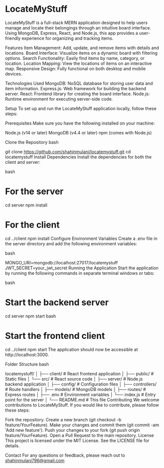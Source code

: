 # LocateMyStuff

LocateMyStuff is a full-stack MERN application designed to help users manage and locate their belongings through an intuitive board interface. Using MongoDB, Express, React, and Node.js, this app provides a user-friendly experience for organizing and tracking items.

Features
Item Management: Add, update, and remove items with details and locations.
Board Interface: Visualize items on a dynamic board with filtering options.
Search Functionality: Easily find items by name, category, or location.
Location Mapping: View the locations of items on an interactive map.
Responsive Design: Fully functional on both desktop and mobile devices.

Technologies Used
MongoDB: NoSQL database for storing user data and item information.
Express.js: Web framework for building the backend server.
React: Frontend library for creating the board interface.
Node.js: Runtime environment for executing server-side code.

Setup
To set up and run the LocateMyStuff application locally, follow these steps:

Prerequisites
Make sure you have the following installed on your machine:

Node.js (v14 or later)
MongoDB (v4.4 or later)
npm (comes with Node.js)

Clone the Repository
bash

git clone https://github.com/shahinmulani/locatemystuff.git
cd locatemystuff
Install Dependencies
Install the dependencies for both the client and server:

bash

# For the server
cd server
npm install

# For the client
cd ../client
npm install
Configure Environment Variables
Create a .env file in the server directory and add the following environment variables:

bash

MONGO_URI=mongodb://localhost:27017/locatemystuff
JWT_SECRET=your_jwt_secret
Running the Application
Start the application by running the following commands in separate terminal windows or tabs:

bash

# Start the backend server
cd server
npm start
bash

# Start the frontend client
cd ../client
npm start
The application should now be accessible at http://localhost:3000.

Folder Structure
bash

locatemystuff/
│
├── client/                # React frontend application
│   ├── public/            # Static files
│   └── src/               # React source code
│
├── server/                # Node.js backend application
│   ├── config/            # Configuration files
│   ├── controllers/       # Route handlers
│   ├── models/            # MongoDB models
│   ├── routes/            # Express routes
│   ├── .env               # Environment variables
│   └── index.js           # Entry point for the server
│
└── README.md              # This file
Contributing
We welcome contributions to LocateMyStuff. If you would like to contribute, please follow these steps:

Fork the repository.
Create a new branch (git checkout -b feature/YourFeature).
Make your changes and commit them (git commit -am 'Add new feature').
Push your changes to your fork (git push origin feature/YourFeature).
Open a Pull Request to the main repository.
License
This project is licensed under the MIT License. See the LICENSE file for details.

Contact
For any questions or feedback, please reach out to shahinmulani796@gmail.com









